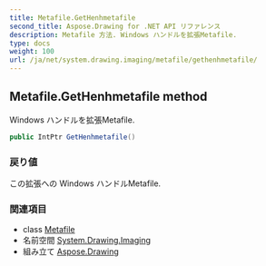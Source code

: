 ```yaml
---
title: Metafile.GetHenhmetafile
second_title: Aspose.Drawing for .NET API リファレンス
description: Metafile 方法. Windows ハンドルを拡張Metafile.
type: docs
weight: 100
url: /ja/net/system.drawing.imaging/metafile/gethenhmetafile/
---
```

## Metafile.GetHenhmetafile method

Windows ハンドルを拡張Metafile.

```csharp
public IntPtr GetHenhmetafile()
```

### 戻り値

この拡張への Windows ハンドルMetafile.

### 関連項目

* class [Metafile](../)
* 名前空間 [System.Drawing.Imaging](../../metafile/)
* 組み立て [Aspose.Drawing](../../../)


